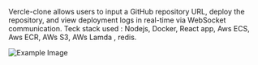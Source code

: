 Vercle-clone allows users to input a GitHub repository URL, deploy the repository, and view deployment logs in real-time via WebSocket communication.
Teck stack used : Nodejs, Docker, React app, Aws ECS, Aws ECR, AWs S3, AWs Lamda , redis.


![Example Image](diagram-export-4-7-2024-12_49_27-PM.png)
